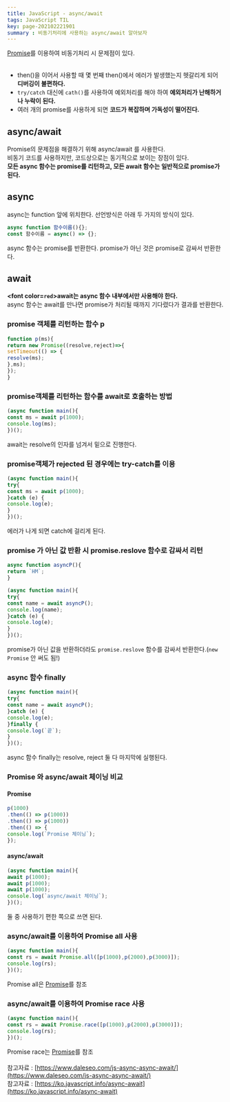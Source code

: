 ```yaml
---
title: JavaScript - async/await
tags: JavaScript TIL
key: page-202102221901
summary : 비동기처리에 사용하는 async/await 알아보자
---
```


[Promise](https://dlgpal95.github.io/2020/12/10/promise.html)를 이용하여 비동기처리 시 문제점이 있다.<br/><br/>
- then()을 이어서 사용할 때 몇 번째 then()에서 에러가 발생했는지 헷갈리게 되어 <b>디버깅이 불편하다.</b><br/>
- ```try/catch``` 대신에 ```cath()```를 사용하여 예외처리를 해야 하여 <b>예외처리가 난해하거나 누락이 된다.</b><br/>
- 여러 개의 promise를 사용하게 되면 <b>코드가 복잡하며 가독성이 떨어진다.</b><br/>

## async/await
Promise의 문제점을 해결하기 위해 async/await 를 사용한다.<br/>
비동기 코드를 사용하지만, 코드상으로는 동기적으로 보이는 장점이 있다.<br/>
<b>모든 async 함수는 promise를 리턴하고, 모든 await 함수는 일반적으로 promise가 된다.</b><br/>

## async
async는 function 앞에 위치한다. 선언방식은 아래 두 가지의 방식이 있다.<br/>
```javascript
async function 함수이름(){};
const 함수이름 = async() => {};
```
async 함수는 promise를 반환한다. promise가 아닌 것은 promise로 감싸서 반환한다.<br/>

## await
<b><font color=`red`>await는 async 함수 내부에서만 사용해야 한다.</font></b><br/>
async 함수는 await를 만나면 promise가 처리될 때까지 기다렸다가 결과를 반환한다.<br/>

### promise 객체를 리턴하는 함수 p

```javascript
function p(ms){
return new Promise((resolve,reject)=>{
setTimeout(() => {
resolve(ms);
},ms);
});
}
```

### promise객체를 리턴하는 함수를 await로 호출하는 방법
```javascript
(async function main(){
const ms = await p(1000);
console.log(ms);
})();
```
await는 resolve의 인자를 넘겨서 밑으로 진행한다.

### promise객체가 rejected 된 경우에는 try-catch를 이용
```javascript
(async function main(){
try{
const ms = await p(1000);
}catch (e) {
console.log(e);
}
})();
```
에러가 나게 되면 catch에 걸리게 된다.

### promise 가 아닌 값 반환 시 promise.reslove 함수로 감싸서 리턴
```javascript
async function asyncP(){
return `HM`;
}
```
```javascript
(async function main(){
try{
const name = await asyncP();
console.log(name);
}catch (e) {
console.log(e);
}
})();
```
promise가 아닌 값을 반환하더라도 ```promise.reslove``` 함수를 감싸서 반환한다.(```new Promise``` 안 써도 됨!)

### async 함수 finally
```javascript
(async function main(){
try{
const name = await asyncP();
}catch (e) {
console.log(e);
}finally {
console.log(`끝`);
}
})();
```
async 함수 finally는 resolve, reject 둘 다 마지막에 실행된다.

### Promise 와 async/await 체이닝 비교
#### Promise
```javascript
p(1000)
.then(() => p(1000))
.then(() => p(1000))
.then(() => {
console.log(`Promise 체이닝`);
});
```
#### async/await
```javascript
(async function main(){
await p(1000);
await p(1000);
await p(1000);
console.log(`async/await 체이닝`);
})();
```
둘 중 사용하기 편한 쪽으로 쓰면 된다.

### async/await를 이용하여 Promise all 사용
```javascript
(async function main(){
const rs = await Promise.all([p(1000),p(2000),p(3000)]);
console.log(rs);
})();
```
Promise all은 [Promise](https://dlgpal95.github.io/2020/12/10/promise.html)를 참조

### async/await를 이용하여 Promise race 사용
```javascript
(async function main(){
const rs = await Promise.race([p(1000),p(2000),p(3000)]);
console.log(rs);
})();
```
Promise race는 [Promise](https://dlgpal95.github.io/2020/12/10/promise.html)를 참조
<br/>
<br/>
참고자료 : [https://www.daleseo.com/js-async-async-await/](https://www.daleseo.com/js-async-async-await/)
<br/>
참고자료 : [https://ko.javascript.info/async-await](https://ko.javascript.info/async-await)
<br/>
<br/>
<br/>
